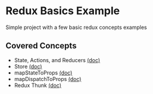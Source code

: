 # Redux Basics Example

Simple project with a few basic redux concepts examples

## Covered Concepts

- State, Actions, and Reducers [(doc)](https://redux.js.org/tutorials/fundamentals/part-3-state-actions-reducers)
- Store [(doc)](https://redux.js.org/tutorials/fundamentals/part-4-store)
- mapStateToProps [(doc)](https://react-redux.js.org/using-react-redux/connect-mapstate)
- mapDispatchToProps [(doc)](https://react-redux.js.org/using-react-redux/connect-mapdispatch)
- Redux Thunk [(doc)](https://github.com/reduxjs/redux-thunk)
